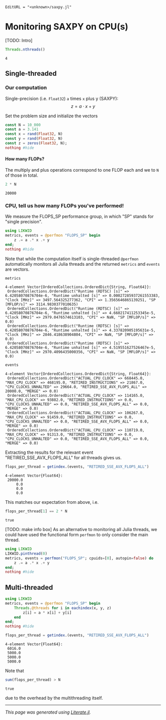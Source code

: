 ```@meta
EditURL = "<unknown>/saxpy.jl"
```

# Monitoring SAXPY on CPU(s)

[TODO: Intro]

````julia
Threads.nthreads()
````

````
4
````

## Single-threaded
### Our computation
Single-precision (i.e. `Float32`) `a` times `x` plus y (SAXPY):
$$ z = a \cdot x + y $$

Set the problem size and initialize the vectors

````julia
const N = 10_000
const a = 3.141
const x = rand(Float32, N)
const y = rand(Float32, N)
const z = zeros(Float32, N);
nothing #hide
````

#### How many FLOPs?
The multiply and plus operations correspond to one FLOP each and we to `N` of those in total.

````julia
2 * N
````

````
20000
````

### CPU, tell us how many FLOPs you've performed!
We measure the FLOPS_SP performance group, in which "SP" stands for "single precision".

````julia
using LIKWID
metrics, events = @perfmon "FLOPS_SP" begin
    z .= a .* x .+ y
end;
nothing #hide
````

Note that while the computation itself is single-threaded `@perfmon` automatically monitors all Julia threads and the returned `metrics` and `events` are vectors.

````julia
metrics
````

````
4-element Vector{OrderedCollections.OrderedDict{String, Float64}}:
 OrderedCollections.OrderedDict("Runtime (RDTSC) [s]" => 6.42058070876704e-6, "Runtime unhalted [s]" => 0.00027285937261553383, "Clock [MHz]" => 3497.564325277362, "CPI" => 1.3565646865139251, "SP [MFLOP/s]" => 3114.9830377010635)
 OrderedCollections.OrderedDict("Runtime (RDTSC) [s]" => 6.42058070876704e-6, "Runtime unhalted [s]" => 4.660217411253345e-5, "Clock [MHz]" => 2979.0476574613103, "CPI" => NaN, "SP [MFLOP/s]" => 0.0)
 OrderedCollections.OrderedDict("Runtime (RDTSC) [s]" => 6.42058070876704e-6, "Runtime unhalted [s]" => 4.337820905195631e-5, "Clock [MHz]" => 2846.418638904804, "CPI" => NaN, "SP [MFLOP/s]" => 0.0)
 OrderedCollections.OrderedDict("Runtime (RDTSC) [s]" => 6.42058070876704e-6, "Runtime unhalted [s]" => 4.519551627526467e-5, "Clock [MHz]" => 2970.4096435000356, "CPI" => NaN, "SP [MFLOP/s]" => 0.0)
````

````julia
events
````

````
4-element Vector{OrderedCollections.OrderedDict{String, Float64}}:
 OrderedCollections.OrderedDict("ACTUAL_CPU_CLOCK" => 668445.0, "MAX_CPU_CLOCK" => 468195.0, "RETIRED_INSTRUCTIONS" => 21867.0, "CPU_CLOCKS_UNHALTED" => 29664.0, "RETIRED_SSE_AVX_FLOPS_ALL" => 20000.0, "MERGE" => 0.0)
 OrderedCollections.OrderedDict("ACTUAL_CPU_CLOCK" => 114165.0, "MAX_CPU_CLOCK" => 93882.0, "RETIRED_INSTRUCTIONS" => 0.0, "CPU_CLOCKS_UNHALTED" => 0.0, "RETIRED_SSE_AVX_FLOPS_ALL" => 0.0, "MERGE" => 0.0)
 OrderedCollections.OrderedDict("ACTUAL_CPU_CLOCK" => 106267.0, "MAX_CPU_CLOCK" => 91459.0, "RETIRED_INSTRUCTIONS" => 0.0, "CPU_CLOCKS_UNHALTED" => 0.0, "RETIRED_SSE_AVX_FLOPS_ALL" => 0.0, "MERGE" => 0.0)
 OrderedCollections.OrderedDict("ACTUAL_CPU_CLOCK" => 110719.0, "MAX_CPU_CLOCK" => 91313.0, "RETIRED_INSTRUCTIONS" => 0.0, "CPU_CLOCKS_UNHALTED" => 0.0, "RETIRED_SSE_AVX_FLOPS_ALL" => 0.0, "MERGE" => 0.0)
````

Extracting the results for the relevant event "RETIRED_SSE_AVX_FLOPS_ALL" for all threads gives us.

````julia
flops_per_thread = getindex.(events, "RETIRED_SSE_AVX_FLOPS_ALL")
````

````
4-element Vector{Float64}:
 20000.0
     0.0
     0.0
     0.0
````

This matches our expectation from above, i.e.

````julia
flops_per_thread[1] == 2 * N
````

````
true
````

[TODO: make info box] As an alternative to monitoring all Julia threads, we could have used the functional form `perfmon` to only consider the main thread.

````julia
using LIKWID
LIKWID.pinthread(0)
metrics, events = perfmon("FLOPS_SP"; cpuids=[0], autopin=false) do
    z .= a .* x .+ y
end;
nothing #hide
````

## Multi-threaded

````julia
using LIKWID
metrics, events = @perfmon "FLOPS_SP" begin
    Threads.@threads for i in eachindex(x, y, z)
        z[i] = a * x[i] + y[i]
    end
end;
nothing #hide
````

````julia
flops_per_thread = getindex.(events, "RETIRED_SSE_AVX_FLOPS_ALL")
````

````
4-element Vector{Float64}:
 6016.0
 5000.0
 5000.0
 5000.0
````

Note that

````julia
sum(flops_per_thread) > N
````

````
true
````

due to the overhead by the multithreading itself.

---

*This page was generated using [Literate.jl](https://github.com/fredrikekre/Literate.jl).*

